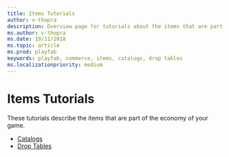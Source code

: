 ```yaml
---
title: Items Tutorials
author: v-thopra
description: Overview page for tutorials about the items that are part of the economy of your game.
ms.author: v-thopra
ms.date: 19/11/2018
ms.topic: article
ms.prod: playfab
keywords: playfab, commerce, items, catalogs, drop tables
ms.localizationpriority: medium
---
```


# Items Tutorials

These tutorials describe the items that are part of the economy of your game.

- [Catalogs](catalogs.md)
- [Drop Tables](drop-tables.md)
